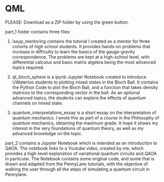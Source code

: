 # QML
PLEASE: Download as a ZIP folder by using the green button.

part_1 folder contains three files:

1. issyp_mentoring contains the tutorial I created as a mentor for three cohorts of high school students. It provides hands-on problems that increase in difficulty to learn the basics of the gauge-gravity correspondence. The problems are kept at a high-school level, with differential calculus and basic matrix algebra being the most advanced topics required.

2. qt_bloch_sphere is a ipynb Jupyter Notebook created to introduce UWaterloo students to  plotting mixed states in the Bloch Ball. It contains the Python Code to plot the Bloch Ball, and a function that takes density matrices to the corresponding vector in the ball. As an optional advanced topics, the students can explore the effects of quantum channels on mixed state. 

3. quantum_interpretations_essay is a short essay on the interpretation of quantum mechanics. I wrote this as part of a course in the Philosophy of quantum mechanics, obtaining the maximum grade. It hope it shows my interest in the very foundations of quantum theory, as well as my advanced knowledge on the topic.

part_2 contains a Jupyter Notebook which is intended as an introduction to QAOA. The notebook links to a Youtube video, created by me, which provides a high-level explanation of variational quantum circuits and QAOA in particular. The Notebook contains some original code, and some that is drawn and adapted from the PennyLane tutorials, with the objective of walking the user through all the steps of simulating a quantum circuit in Pennylane. 

